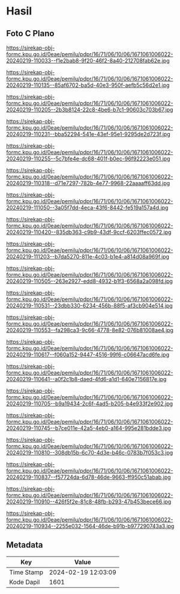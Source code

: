 # Hasil

## Foto C Plano

https://sirekap-obj-formc.kpu.go.id/0eae/pemilu/pdpr/16/71/06/10/06/1671061006022-20240219-110033--f1e2bab8-9f20-46f2-8a40-212708fab62e.jpg

https://sirekap-obj-formc.kpu.go.id/0eae/pemilu/pdpr/16/71/06/10/06/1671061006022-20240219-110135--85af6702-ba5d-40e3-950f-aefb5c56d2e1.jpg

https://sirekap-obj-formc.kpu.go.id/0eae/pemilu/pdpr/16/71/06/10/06/1671061006022-20240219-110205--2b3b8124-22c8-4be6-b7c1-90603c703b67.jpg

https://sirekap-obj-formc.kpu.go.id/0eae/pemilu/pdpr/16/71/06/10/06/1671061006022-20240219-110231--bba52294-541e-43ef-95e1-9295de2d723f.jpg

https://sirekap-obj-formc.kpu.go.id/0eae/pemilu/pdpr/16/71/06/10/06/1671061006022-20240219-110255--5c7bfe4e-dc68-401f-b0ec-96f92223e051.jpg

https://sirekap-obj-formc.kpu.go.id/0eae/pemilu/pdpr/16/71/06/10/06/1671061006022-20240219-110318--d71e7297-782b-4e77-9968-22aaaaff63dd.jpg

https://sirekap-obj-formc.kpu.go.id/0eae/pemilu/pdpr/16/71/06/10/06/1671061006022-20240219-111050--3a05f7dd-4eca-43f6-8442-fe519a157a4d.jpg

https://sirekap-obj-formc.kpu.go.id/0eae/pemilu/pdpr/16/71/06/10/06/1671061006022-20240219-110420--835db363-c9b9-43df-9ccf-6203ffec0572.jpg

https://sirekap-obj-formc.kpu.go.id/0eae/pemilu/pdpr/16/71/06/10/06/1671061006022-20240219-111203--b7da5270-811e-4c03-b1e4-a814d08a969f.jpg

https://sirekap-obj-formc.kpu.go.id/0eae/pemilu/pdpr/16/71/06/10/06/1671061006022-20240219-110505--263e2927-edd8-4932-b1f3-6568a2a098fd.jpg

https://sirekap-obj-formc.kpu.go.id/0eae/pemilu/pdpr/16/71/06/10/06/1671061006022-20240219-110531--23dbb330-6234-456b-88f5-af3cb904e514.jpg

https://sirekap-obj-formc.kpu.go.id/0eae/pemilu/pdpr/16/71/06/10/06/1671061006022-20240219-110553--fa298ca3-9c66-4778-8e82-076b81008ae4.jpg

https://sirekap-obj-formc.kpu.go.id/0eae/pemilu/pdpr/16/71/06/10/06/1671061006022-20240219-110617--f060a152-9447-4516-99f6-c06647acd6fe.jpg

https://sirekap-obj-formc.kpu.go.id/0eae/pemilu/pdpr/16/71/06/10/06/1671061006022-20240219-110641--a0f2c1b8-daed-4fd6-a1d1-640e7156817e.jpg

https://sirekap-obj-formc.kpu.go.id/0eae/pemilu/pdpr/16/71/06/10/06/1671061006022-20240219-110705--b9a19434-2c6f-4ad5-b205-b4e933f2e902.jpg

https://sirekap-obj-formc.kpu.go.id/0eae/pemilu/pdpr/16/71/06/10/06/1671061006022-20240219-110745--b7ce011e-42a5-4eb0-a164-995e281bdde3.jpg

https://sirekap-obj-formc.kpu.go.id/0eae/pemilu/pdpr/16/71/06/10/06/1671061006022-20240219-110810--308db15b-6c70-4d3e-b46c-0783b7f053c3.jpg

https://sirekap-obj-formc.kpu.go.id/0eae/pemilu/pdpr/16/71/06/10/06/1671061006022-20240219-110837--f57724da-6d78-46de-9663-ff950c51abab.jpg

https://sirekap-obj-formc.kpu.go.id/0eae/pemilu/pdpr/16/71/06/10/06/1671061006022-20240219-110910--426f5f2e-81c8-48fb-b293-47b453bece66.jpg

https://sirekap-obj-formc.kpu.go.id/0eae/pemilu/pdpr/16/71/06/10/06/1671061006022-20240219-110934--2255e032-1564-46de-b91b-b977290743a3.jpg


## Metadata

| Key        | Value               |
| ---------- | ------------------- |
| Time Stamp | 2024-02-19 12:03:09 |
| Kode Dapil | 1601                |



